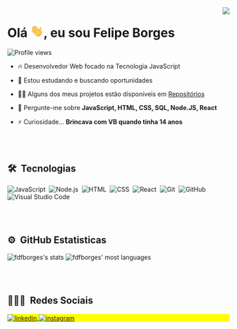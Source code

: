 <img align="right" height="500em" src="https://raw.githubusercontent.com/gist/fdfborges/551ce6d406c3f33f47d40e3884669ccf/raw/89b4a525bf20c418fd4836e344ba997c283faed3/githubcard.svg"/>
<h1 align="left">Olá <img src="https://github.com/Liliane-Zechel/kaueMarques/raw/master/hi.gif" width="30px">, eu sou Felipe Borges</h1>
<p align="left"> <img src="https://komarev.com/ghpvc/?username=fdfborges&color=blue" alt="Profile views" /> </p>

- 🔥 Desenvolvedor Web focado na Tecnologia JavaScript

- 🔭 Estou estudando e buscando oportunidades

- 👨‍💻 Alguns dos meus projetos estão disponíveis em [Repositórios](https://github.com/fdfborges?tab=repositories)

- 💬 Pergunte-me sobre **JavaScript, HTML, CSS, SQL, Node.JS, React**

- ⚡ Curiosidade... **Brincava com VB quando tinha 14 anos**

<br><br>

## 🛠 &nbsp;Tecnologias

![JavaScript](https://img.shields.io/badge/-JavaScript-05122A?style=flat&logo=javascript)&nbsp;
![Node.js](https://img.shields.io/badge/-Node.js-05122A?style=flat&logo=node.js)&nbsp;
![HTML](https://img.shields.io/badge/-HTML-05122A?style=flat&logo=HTML5)&nbsp;
![CSS](https://img.shields.io/badge/-CSS-05122A?style=flat&logo=CSS3&logoColor=1572B6)&nbsp;
![React](https://img.shields.io/badge/-React-05122A?style=flat&logo=react)&nbsp;
![Git](https://img.shields.io/badge/-Git-05122A?style=flat&logo=git)&nbsp;
![GitHub](https://img.shields.io/badge/-GitHub-05122A?style=flat&logo=github)&nbsp;
![Visual Studio Code](https://img.shields.io/badge/-Visual%20Studio%20Code-05122A?style=flat&logo=visual-studio-code&logoColor=007ACC)&nbsp;

<br><br>

## ⚙️ &nbsp;GitHub Estatisticas

<p align="left">
<img width="50%" src="https://github-readme-stats.vercel.app/api?username=fdfborges&show_icons=true&theme=vision-friendly-dark&title_color=black" alt="fdfborges's stats"/>
<img width="42%" src="https://github-readme-stats.vercel.app/api/top-langs/?username=fdfborges&layout=compact&theme=vision-friendly-dark&title_color=black" alt="fdfborges' most languages"/>
</p>

<br><br>

## 👨🏽‍🦲 &nbsp;Redes Sociais

<p align="left" style="background:yellow">
<a href="https://www.linkedin.com/in/fdfborges/" target="_blank">
  <img align="center" src="https://img.shields.io/badge/-fdfborges-05122A?style=flat&logo=linkedin" alt="linkedin"/>
</a>
<a href="https://instagram.com/fdfborges" target="_blank">
 <img align="center" src="https://img.shields.io/badge/-fdfborges-05122A?style=flat&logo=instagram" alt="instagram"/>
</a>
</p>

<!--
**maykbrito/maykbrito** is a ✨ _special_ ✨ repository because its `README.md` (this file) appears on your GitHub profile.

Here are some ideas to get you started:

- 🔭 I’m currently working on ...
- 🌱 I’m currently learning ...
- 👯 I’m looking to collaborate on ...
- 🤔 I’m looking for help with ...
- 💬 Ask me about ...
- 📫 How to reach me: ...
- 😄 Pronouns: ...
- ⚡ Fun fact: ...
-->
